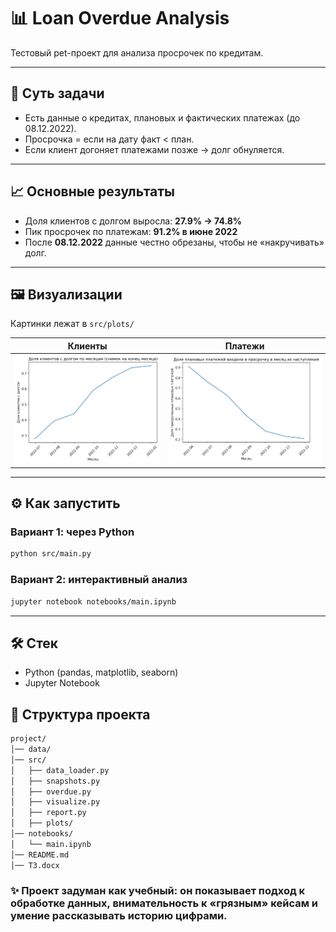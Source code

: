 # 📊 Loan Overdue Analysis

Тестовый pet-проект для анализа просрочек по кредитам.  

---

## 🔎 Суть задачи
- Есть данные о кредитах, плановых и фактических платежах (до 08.12.2022).  
- Просрочка = если на дату факт < план.  
- Если клиент догоняет платежами позже → долг обнуляется.  

---

## 📈 Основные результаты
- Доля клиентов с долгом выросла: **27.9% → 74.8%**  
- Пик просрочек по платежам: **91.2% в июне 2022**  
- После **08.12.2022** данные честно обрезаны, чтобы не «накручивать» долг.  

---

## 🖼 Визуализации
Картинки лежат в `src/plots/`  

| Клиенты                           | Платежи                                   |
|-----------------------------------|-------------------------------------------|
| ![clients](src/plots/clients.png) | ![instalments](src/plots/instalments.png) |

---

## ⚙️ Как запустить
### Вариант 1: через Python
```bash
python src/main.py
```
### Вариант 2: интерактивный анализ
```bash
jupyter notebook notebooks/main.ipynb
```

---

## 🛠 Стек

- Python (pandas, matplotlib, seaborn)
- Jupyter Notebook

## 📂 Структура проекта
```bash
project/
│── data/            
│── src/             
│   ├── data_loader.py
│   ├── snapshots.py
│   ├── overdue.py
│   ├── visualize.py
│   ├── report.py
│   ├── plots/ 
│── notebooks/
│   └── main.ipynb
│── README.md
│── ТЗ.docx
```
### ✨ Проект задуман как учебный: он показывает подход к обработке данных, внимательность к «грязным» кейсам и умение рассказывать историю цифрами.

